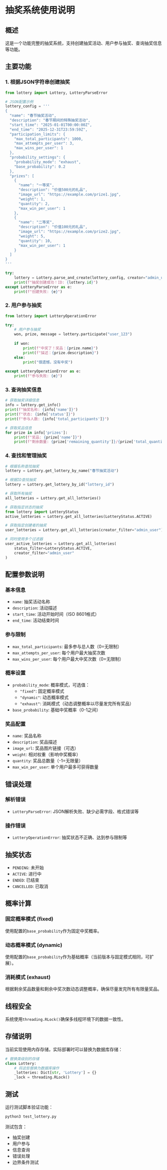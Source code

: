 # 抽奖系统使用说明

## 概述

这是一个功能完整的抽奖系统，支持创建抽奖活动、用户参与抽奖、查询抽奖信息等功能。

## 主要功能

### 1. 根据JSON字符串创建抽奖

```python
from lottery import Lottery, LotteryParseError

# JSON配置示例
lottery_config = '''
{
  "name": "春节抽奖活动",
  "description": "春节期间的特殊抽奖活动",
  "start_time": "2025-01-01T00:00:00Z",
  "end_time": "2025-12-31T23:59:59Z",
  "participation_limits": {
    "max_total_participants": 1000,
    "max_attempts_per_user": 3,
    "max_wins_per_user": 1
  },
  "probability_settings": {
    "probability_mode": "exhaust",
    "base_probability": 0.2
  },
  "prizes": [
    {
      "name": "一等奖",
      "description": "价值500元的礼品",
      "image_url": "https://example.com/prize1.jpg",
      "weight": 1,
      "quantity": 2,
      "max_win_per_user": 1
    },
    {
      "name": "二等奖",
      "description": "价值100元的礼品",
      "image_url": "https://example.com/prize2.jpg",
      "weight": 5,
      "quantity": 10,
      "max_win_per_user": 1
    }
  ]
}
'''

try:
    lottery = Lottery.parse_and_create(lottery_config, creator="admin_user")
    print(f"抽奖创建成功！ID: {lottery.id}")
except LotteryParseError as e:
    print(f"创建失败: {e}")
```

### 2. 用户参与抽奖

```python
from lottery import LotteryOperationError

try:
    # 用户参与抽奖
    won, prize, message = lottery.participate("user_123")
    
    if won:
        print(f"中奖了！奖品：{prize.name}")
        print(f"描述：{prize.description}")
    else:
        print("很遗憾，没有中奖")
        
except LotteryOperationError as e:
    print(f"参与失败: {e}")
```

### 3. 查询抽奖信息

```python
# 获取抽奖详细信息
info = lottery.get_info()
print(f"抽奖名称: {info['name']}")
print(f"状态: {info['status']}")
print(f"参与人数: {info['total_participants']}")

# 获取奖品信息
for prize in info['prizes']:
    print(f"奖品: {prize['name']}")
    print(f"剩余数量: {prize['remaining_quantity']}/{prize['total_quantity']}")
```

### 4. 查找和管理抽奖

```python
# 根据名称查找抽奖
lottery = Lottery.get_lottery_by_name("春节抽奖活动")

# 根据ID查找抽奖
lottery = Lottery.get_lottery_by_id("lottery_id")

# 获取所有抽奖
all_lotteries = Lottery.get_all_lotteries()

# 获取指定状态的抽奖
from lottery import LotteryStatus
active_lotteries = Lottery.get_all_lotteries(LotteryStatus.ACTIVE)

# 获取指定创建者的抽奖
user_lotteries = Lottery.get_all_lotteries(creator_filter="admin_user")

# 同时使用多个过滤器
user_active_lotteries = Lottery.get_all_lotteries(
    status_filter=LotteryStatus.ACTIVE, 
    creator_filter="admin_user"
)
```

## 配置参数说明

### 基本信息
- `name`: 抽奖活动名称
- `description`: 活动描述
- `start_time`: 活动开始时间（ISO 8601格式）
- `end_time`: 活动结束时间

### 参与限制
- `max_total_participants`: 最多参与总人数（0=无限制）
- `max_attempts_per_user`: 每个用户最大抽奖次数
- `max_wins_per_user`: 每个用户最大中奖次数（0=无限制）

### 概率设置
- `probability_mode`: 概率模式，可选值：
  - `"fixed"`: 固定概率模式
  - `"dynamic"`: 动态概率模式
  - `"exhaust"`: 消耗模式（动态调整概率以尽量发完所有奖品）
- `base_probability`: 基础中奖概率（0-1之间）

### 奖品配置
- `name`: 奖品名称
- `description`: 奖品描述
- `image_url`: 奖品图片链接（可选）
- `weight`: 相对权重（影响中奖概率）
- `quantity`: 奖品总数量（-1=无限量）
- `max_win_per_user`: 单个用户最多可获得数量

## 错误处理

### 解析错误
- `LotteryParseError`: JSON解析失败、缺少必需字段、格式错误等

### 操作错误
- `LotteryOperationError`: 抽奖状态不正确、达到参与限制等

## 抽奖状态

- `PENDING`: 未开始
- `ACTIVE`: 进行中
- `ENDED`: 已结束
- `CANCELLED`: 已取消

## 概率计算

### 固定概率模式 (fixed)
使用配置的`base_probability`作为固定中奖概率。

### 动态概率模式 (dynamic)
使用配置的`base_probability`作为基础概率（当前版本与固定模式相同，可扩展）。

### 消耗模式 (exhaust)
根据剩余奖品数量和剩余中奖次数动态调整概率，确保尽量发完所有有限量奖品。

## 线程安全

系统使用`threading.RLock()`确保多线程环境下的数据一致性。

## 存储说明

当前实现使用内存存储，实际部署时可以替换为数据库存储：

```python
# 替换类级别的存储
class Lottery:
    # 将这些替换为数据库操作
    _lotteries: Dict[str, 'Lottery'] = {}
    _lock = threading.RLock()
```

## 测试

运行测试脚本验证功能：

```bash
python3 test_lottery.py
```

测试包含：
- 抽奖创建
- 用户参与
- 信息查询
- 错误处理
- 边界条件测试
